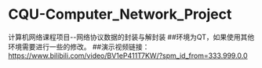 # CQU-Computer_Network_Project
计算机网络课程项目--网络协议数据的封装与解封装
##环境为QT，如果使用其他环境需要进行一些的修改。
##演示视频链接：https://www.bilibili.com/video/BV1eP411T7KW/?spm_id_from=333.999.0.0
